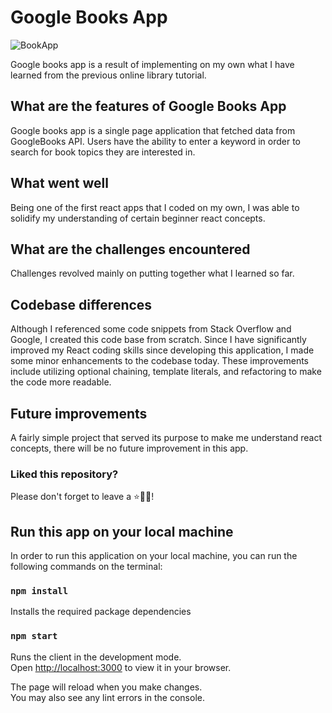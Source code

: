 # Google Books App

![BookApp](https://i.ibb.co/RgGZN0v/google-books-app.png)

Google books app is a result of implementing on my own what I have learned from the previous online library tutorial.

## What are the features of Google Books App

Google books app is a single page application that fetched data from GoogleBooks API. Users have the ability to enter a keyword in order to search for book topics they are interested in.

## What went well

Being one of the first react apps that I coded on my own, I was able to solidify my understanding of certain beginner react concepts.

## What are the challenges encountered

Challenges revolved mainly on putting together what I learned so far.

## Codebase differences

Although I referenced some code snippets from Stack Overflow and Google, I created this code base from scratch. Since I have significantly improved my React coding skills since developing this application, I made some minor enhancements to the codebase today. These improvements include utilizing optional chaining, template literals, and refactoring to make the code more readable.

## Future improvements

A fairly simple project that served its purpose to make me understand react concepts, there will be no future improvement in this app.

### Liked this repository?

Please don't forget to leave a ⭐🙏🏻!

## Run this app on your local machine

In order to run this application on your local machine, you can run the following commands on the terminal:

### `npm install`

Installs the required package dependencies

### `npm start`

Runs the client in the development mode.\
Open [http://localhost:3000](http://localhost:3000) to view it in your browser.

The page will reload when you make changes.\
You may also see any lint errors in the console.
